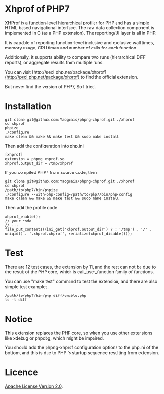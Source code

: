 # Xhprof of PHP7

XHProf is a function-level hierarchical profiler for PHP
and has a simple HTML based navigational interface.
The raw data collection component is implemented in C (as a PHP extension).
The reporting/UI layer is all in PHP.

It is capable of reporting function-level inclusive and exclusive wall times,
memory usage, CPU times and number of calls for each function.

Additionally, it supports ability to compare two runs (hierarchical DIFF reports),
or aggregate results from multiple runs.

You can visit [http://pecl.php.net/package/xhprof](http://pecl.php.net/package/xhprof)
to find the official extension.

But never find the version of PHP7, So I tried.




# Installation

    git clone git@github.com:Yaoguais/phpng-xhprof.git ./xhprof
	cd xhprof
	phpize
	./configure
	make clean && make && make test && sudo make install



Then add the configuration into php.ini

    [xhprof]
    extension = phpng_xhprof.so
    xhprof.output_dir = /tmp/xhprof



If you compiled PHP7 from source code, then

    git clone git@github.com:Yaoguais/phpng-xhprof.git ./xhprof
    cd xhprof
    /path/to/php7/bin/phpize
    ./configure --with-php-config=/path/to/php7/bin/php-config
    make clean && make && make test && sudo make install

Then add the profile code

	xhprof_enable();
	// your code
	// ...
	file_put_contents((ini_get('xhprof.output_dir') ? : '/tmp') . '/' . uniqid() . '.xhprof.xhprof', serialize(xhprof_disable()));





# Test

There are 12 test cases, the extension by 11,
and the rest can not be due to the result of the PHP core,
which is call\_user\_function family of functions.

You can use "make test" command to test the extension,
and there are also simple test examples.

    /path/to/php7/bin/php diff/enable.php
    ls -l diff




# Notice

This extension replaces the PHP core, so when you use other extensions like xdebug or phpdbg,
which might be impaired.

You should add the phpng-xhprof configuration options to the php.ini of the bottom,
and this is due to PHP 's startup sequence resulting from extension.




# Licence

[Apache License Version 2.0](http://www.apache.org/licenses/LICENSE-2.0).

